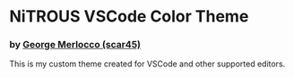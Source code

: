 # NiTROUS VSCode Color Theme

### by [George Merlocco (scar45)](https://george.merloc.co)

This is my custom theme created for VSCode and other supported editors.
